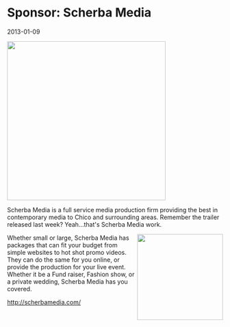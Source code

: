# Sponsor: Scherba Media
2013-01-09

<img style="width: 370px; margin: 0; padding: 0; background: 0;" src="/images/scherbamedialogo_on_gray.png" />

Scherba Media is a full service media production firm providing the best in contemporary media to Chico and surrounding areas.  Remember the trailer released last week?  Yeah...that's Scherba Media work.  

<img style="width: 200px; margin: 0; padding: 0; background: 0" src="sm_thumb.png" align="right" />

Whether small or large, Scherba Media has packages that can fit your budget from simple websites to hot shot promo videos.  They can do the same for you online, or provide the production for your live event.  Whether it be a Fund raiser, Fashion show, or a private wedding, Scherba Media has you covered.

<a href="http://scherbamedia.com/">http://scherbamedia.com/</a>